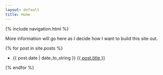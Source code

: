 ```yaml
---
layout: default
title: Home
---
```


{% include navigation.html %}

More information will go here as I decide how I want to build this site out.

<div class="posts">
    {% for post in site.posts %}
    <ul>
      <li><span>{{ post.date | date_to_string }} </span> <a href="{{ post.url }}">{{ post.title }}</a></li>
    </ul>
    {% endfor %}
</div>
